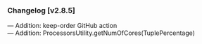 ### Changelog [v2.8.5]
— Addition: keep-order GitHub action  
— Addition: ProcessorsUtility.getNumOfCores(TuplePercentage)

